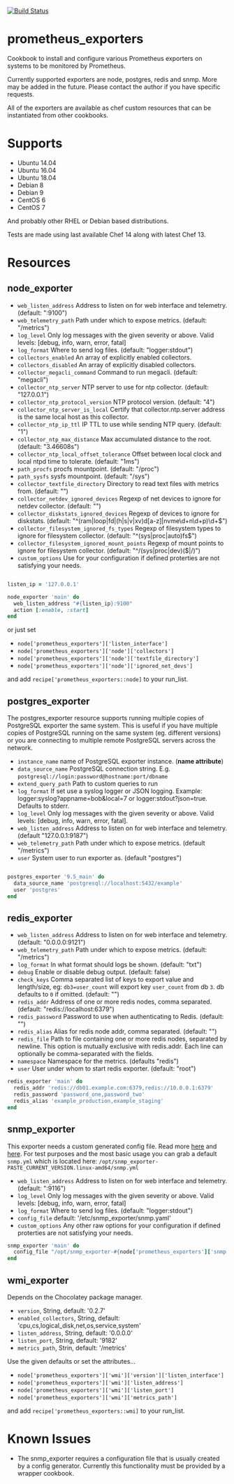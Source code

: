 [![Build Status](https://travis-ci.org/evilmartians/chef-prometheus-exporters.svg?branch=master)](https://travis-ci.org/evilmartians/chef-prometheus-exporters)

# prometheus_exporters

Cookbook to install and configure various Prometheus exporters on systems to be monitored by Prometheus.

Currently supported exporters are node, postgres, redis and snmp. More may be added in the future. Please contact the author if you have specific requests.

All of the exporters are available as chef custom resources that can be instantiated from other cookbooks.


# Supports

* Ubuntu 14.04
* Ubuntu 16.04
* Ubuntu 18.04
* Debian 8
* Debian 9
* CentOS 6
* CentOS 7

And probably other RHEL or Debian based distributions.

Tests are made using last available Chef 14 along with latest Chef 13.

# Resources

## node_exporter

* `web_listen_address` Address to listen on for web interface and telemetry. (default: ":9100")
* `web_telemetry_path` Path under which to expose metrics. (default: "/metrics")
* `log_level` Only log messages with the given severity or above. Valid levels: [debug, info, warn, error, fatal]
* `log_format` Where to send log files. (default: "logger:stdout")
* `collectors_enabled` An array of explicitly enabled collectors.
* `collectors_disabled` An array of explicitly disabled collectors.
* `collector_megacli_command` Command to run megacli. (default: "megacli")
* `collector_ntp_server` NTP server to use for ntp collector. (default: "127.0.0.1")
* `collector_ntp_protocol_version` NTP protocol version. (default: "4")
* `collector_ntp_server_is_local` Certify that collector.ntp.server address is the same local host as this collector.
* `collector_ntp_ip_ttl` IP TTL to use while sending NTP query. (default: "1")
* `collector_ntp_max_distance` Max accumulated distance to the root. (default: "3.46608s")
* `collector_ntp_local_offset_tolerance` Offset between local clock and local ntpd time to tolerate. (default: "1ms")
* `path_procfs` procfs mountpoint. (default: "/proc")
* `path_sysfs` sysfs mountpoint. (default: "/sys")
* `collector_textfile_directory` Directory to read text files with metrics from. (default: "")
* `collector_netdev_ignored_devices` Regexp of net devices to ignore for netdev collector. (default: "")
* `collector_diskstats_ignored_devices` Regexp of devices to ignore for diskstats. (default: "^(ram|loop|fd|(h|s|v|xv)d[a-z]|nvme\\d+n\\d+p)\\d+$")
* `collector_filesystem_ignored_fs_types` Regexp of filesystem types to ignore for filesystem collector. (default: "^(sys|proc|auto)fs$")
* `collector_filesystem_ignored_mount_points` Regexp of mount points to ignore for filesystem collector. (default: "^/(sys|proc|dev)($|/)")
* `custom_options` Use for your configuration if defined proterties are not satisfying your needs.

```ruby

listen_ip = '127.0.0.1'

node_exporter 'main' do
  web_listen_address "#{listen_ip}:9100"
  action [:enable, :start]
end
```

or just set

* `node['prometheus_exporters']['listen_interface']`
* `node['prometheus_exporters']['node']['collectors']`
* `node['prometheus_exporters']['node']['textfile_directory']`
* `node['prometheus_exporters']['node']['ignored_net_devs']`

and add `recipe['prometheus_exporters::node]` to your run_list.

## postgres_exporter

The postgres_exporter resource supports running multiple copies of PostgreSQL exporter the same system. This is useful if you have multiple copies of PostgreSQL running on the same system
(eg. different versions) or you are connecting to multiple remote PostgreSQL servers across the network.

* `instance_name` name of PostgreSQL exporter instance. (**name attribute**)
* `data_source_name` PostgreSQL connection string. E.g. `postgresql://login:password@hostname:port/dbname`
* `extend_query_path` Path to custom queries to run
* `log_format` If set use a syslog logger or JSON logging. Example: logger:syslog?appname=bob&local=7 or logger:stdout?json=true. Defaults to stderr.
* `log_level` Only log messages with the given severity or above. Valid levels: [debug, info, warn, error, fatal].
* `web_listen_address` Address to listen on for web interface and telemetry. (default "127.0.0.1:9187")
* `web_telemetry_path` Path under which to expose metrics. (default "/metrics")
* `user` System user to run exporter as. (default "postgres")

```ruby

postgres_exporter '9.5_main' do
  data_source_name 'postgresql://localhost:5432/example'
  user 'postgres'
end
```

## redis_exporter

* `web_listen_address` Address to listen on for web interface and telemetry. (default: "0.0.0.0:9121")
* `web_telemetry_path` Path under which to expose metrics. (default: "/metrics")
* `log_format` In what format should logs be shown. (default: "txt")
* `debug` Enable or disable debug output. (default: false)
* `check_keys` Comma separated list of keys to export value and length/size, eg: `db3=user_count` will export key `user_count` from db `3`. db defaults to `0` if omitted. (default: "")
* `redis_addr` Address of one or more redis nodes, comma separated. (default: "redis://localhost:6379")
* `redis_password` Password to use when authenticating to Redis. (default: "")
* `redis_alias` Alias for redis node addr, comma separated. (default: "")
* `redis_file`  Path to file containing one or more redis nodes, separated by newline. This option is mutually exclusive with redis.addr. Each line can optionally be comma-separated with the fields.
* `namespace` Namespace for the metrics. (defaults "redis")
* `user` User under whom to start redis exporter. (default: "root")

```ruby
redis_exporter 'main' do
  redis_addr 'redis://db01.example.com:6379,redis://10.0.0.1:6379'
  redis_password 'password_one,password_two'
  redis_alias 'example_production,example_staging'
end
```

## snmp_exporter

This exporter needs a custom generated config file. Read more [here](https://github.com/prometheus/snmp_exporter#configuration) and [here](https://github.com/prometheus/snmp_exporter/tree/master/generator). For test purposes and the most basic usage you can grab a default `snmp.yml` which is located here: `/opt/snmp_exporter-PASTE_CURRENT_VERSION.linux-amd64/snmp.yml`

* `web_listen_address` Address to listen on for web interface and telemetry. (default: ":9116")
* `log_level` Only log messages with the given severity or above. Valid levels: [debug, info, warn, error, fatal]
* `log_format` Where to send log files. (default: "logger:stdout")
* `config_file` default: '/etc/snmp_exporter/snmp.yaml'
* `custom_options` Any other raw options for your configuration if defined proterties are not satisfying your needs.

```ruby
snmp_exporter 'main' do
  config_file "/opt/snmp_exporter-#{node['prometheus_exporters']['snmp']['version']}.linux-amd64/snmp.yml"
end
```

## wmi_exporter

Depends on the Chocolatey package manager.

* `version`, String, default: '0.2.7'
* `enabled_collectors`, String, default: 'cpu,cs,logical_disk,net,os,service,system'
* `listen_address`, String, default: '0.0.0.0'
* `listen_port`, String, default: '9182'
* `metrics_path`, Strin, default: '/metrics'

Use the given defaults or set the attributes...

* `node['prometheus_exporters']['wmi']['version']['listen_interface']`
* `node['prometheus_exporters']['wmi']['listen_address']`
* `node['prometheus_exporters']['wmi']['listen_port']`
* `node['prometheus_exporters']['wmi']['metrics_path']`

and add `recipe['prometheus_exporters::wmi]` to your run_list.

# Known Issues

* The snmp_exporter requires a configuration file that is usually created by a config generator. Currently this functionality must be provided by a wrapper cookbook.
